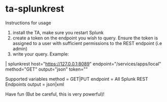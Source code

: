 # ta-splunkrest

Instructions for usage
1) install the TA, make sure you restart Splunk
2) create a token on the endpoint you wish to query. Ensure the token is assigned to a user with sufficient permissions to the REST endpoint (i.e admin)
3) write your query. Example: 

| splunkrest host="https://127.0.0.1:8089" endpoint="/services/apps/local" method="GET" output="json"
token="<PASTE TOKEN HERE>"
  
Supported variables
method = GET|PUT
endpoint = All Splunk REST Endpoints
output = json|xml

Have fun (But be careful, this is very powerful)! 
